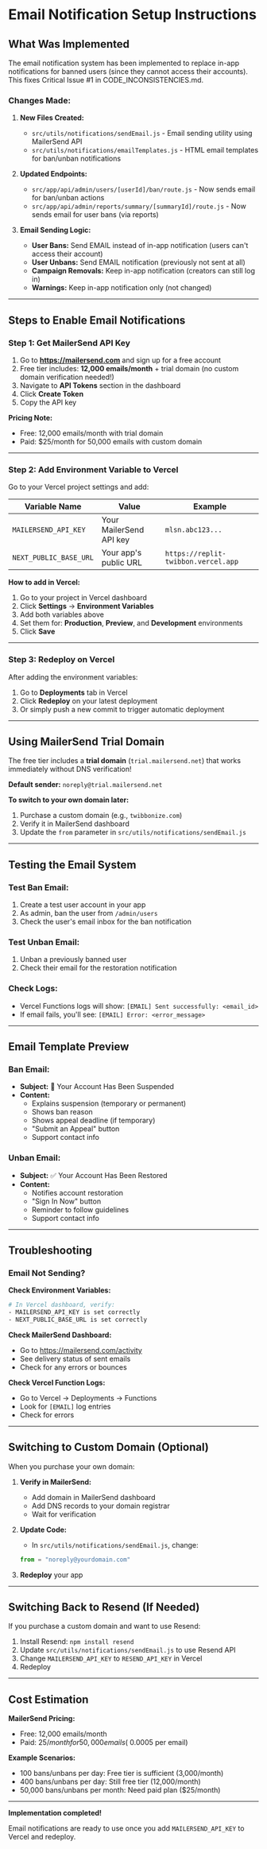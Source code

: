 # Email Notification Setup Instructions

## What Was Implemented

The email notification system has been implemented to replace in-app notifications for banned users (since they cannot access their accounts). This fixes Critical Issue #1 in CODE_INCONSISTENCIES.md.

### Changes Made:

1. **New Files Created:**
   - `src/utils/notifications/sendEmail.js` - Email sending utility using MailerSend API
   - `src/utils/notifications/emailTemplates.js` - HTML email templates for ban/unban notifications

2. **Updated Endpoints:**
   - `src/app/api/admin/users/[userId]/ban/route.js` - Now sends email for ban/unban actions
   - `src/app/api/admin/reports/summary/[summaryId]/route.js` - Now sends email for user bans (via reports)

3. **Email Sending Logic:**
   - **User Bans:** Send EMAIL instead of in-app notification (users can't access their account)
   - **User Unbans:** Send EMAIL notification (previously not sent at all)
   - **Campaign Removals:** Keep in-app notification (creators can still log in)
   - **Warnings:** Keep in-app notification only (not changed)

---

## Steps to Enable Email Notifications

### Step 1: Get MailerSend API Key

1. Go to **https://mailersend.com** and sign up for a free account
2. Free tier includes: **12,000 emails/month** + trial domain (no custom domain verification needed!)
3. Navigate to **API Tokens** section in the dashboard
4. Click **Create Token**
5. Copy the API key

**Pricing Note:** 
- Free: 12,000 emails/month with trial domain
- Paid: $25/month for 50,000 emails with custom domain

---

### Step 2: Add Environment Variable to Vercel

Go to your Vercel project settings and add:

| Variable Name | Value | Example |
|---------------|-------|---------|
| `MAILERSEND_API_KEY` | Your MailerSend API key | `mlsn.abc123...` |
| `NEXT_PUBLIC_BASE_URL` | Your app's public URL | `https://replit-twibbon.vercel.app` |

**How to add in Vercel:**
1. Go to your project in Vercel dashboard
2. Click **Settings** → **Environment Variables**
3. Add both variables above
4. Set them for: **Production**, **Preview**, and **Development** environments
5. Click **Save**

---

### Step 3: Redeploy on Vercel

After adding the environment variables:

1. Go to **Deployments** tab in Vercel
2. Click **Redeploy** on your latest deployment
3. Or simply push a new commit to trigger automatic deployment

---

## Using MailerSend Trial Domain

The free tier includes a **trial domain** (`trial.mailersend.net`) that works immediately without DNS verification!

**Default sender:** `noreply@trial.mailersend.net`

**To switch to your own domain later:**
1. Purchase a custom domain (e.g., `twibbonize.com`)
2. Verify it in MailerSend dashboard
3. Update the `from` parameter in `src/utils/notifications/sendEmail.js`

---

## Testing the Email System

### Test Ban Email:
1. Create a test user account in your app
2. As admin, ban the user from `/admin/users`
3. Check the user's email inbox for the ban notification

### Test Unban Email:
1. Unban a previously banned user
2. Check their email for the restoration notification

### Check Logs:
- Vercel Functions logs will show: `[EMAIL] Sent successfully: <email_id>`
- If email fails, you'll see: `[EMAIL] Error: <error_message>`

---

## Email Template Preview

### Ban Email:
- **Subject:** 🚫 Your Account Has Been Suspended
- **Content:** 
  - Explains suspension (temporary or permanent)
  - Shows ban reason
  - Shows appeal deadline (if temporary)
  - "Submit an Appeal" button
  - Support contact info

### Unban Email:
- **Subject:** ✅ Your Account Has Been Restored
- **Content:**
  - Notifies account restoration
  - "Sign In Now" button
  - Reminder to follow guidelines
  - Support contact info

---

## Troubleshooting

### Email Not Sending?

**Check Environment Variables:**
```bash
# In Vercel dashboard, verify:
- MAILERSEND_API_KEY is set correctly
- NEXT_PUBLIC_BASE_URL is set correctly
```

**Check MailerSend Dashboard:**
- Go to https://mailersend.com/activity
- See delivery status of sent emails
- Check for any errors or bounces

**Check Vercel Function Logs:**
- Go to Vercel → Deployments → Functions
- Look for `[EMAIL]` log entries
- Check for errors

---

## Switching to Custom Domain (Optional)

When you purchase your own domain:

1. **Verify in MailerSend:**
   - Add domain in MailerSend dashboard
   - Add DNS records to your domain registrar
   - Wait for verification

2. **Update Code:**
   - In `src/utils/notifications/sendEmail.js`, change:
   ```javascript
   from = "noreply@yourdomain.com"
   ```

3. **Redeploy** your app

---

## Switching Back to Resend (If Needed)

If you purchase a custom domain and want to use Resend:

1. Install Resend: `npm install resend`
2. Update `src/utils/notifications/sendEmail.js` to use Resend API
3. Change `MAILERSEND_API_KEY` to `RESEND_API_KEY` in Vercel
4. Redeploy

---

## Cost Estimation

**MailerSend Pricing:**
- Free: 12,000 emails/month
- Paid: $25/month for 50,000 emails (~$0.0005 per email)

**Example Scenarios:**
- 100 bans/unbans per day: Free tier is sufficient (3,000/month)
- 400 bans/unbans per day: Still free tier (12,000/month)
- 50,000 bans/unbans per month: Need paid plan ($25/month)

---

**Implementation completed!** 

Email notifications are ready to use once you add `MAILERSEND_API_KEY` to Vercel and redeploy.
